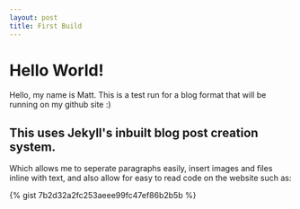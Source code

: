 ```yaml
---
layout: post
title: First Build
---
```

<h1 class="centered">Hello World!</h1>

<p>
Hello, my name is Matt. This is a test run for a blog format that will be running on my github site :)
</p>
<h2 class="centered">
This uses Jekyll's inbuilt blog post creation system. 
</h2>
<p>
Which allows me to seperate paragraphs easily, insert images and files inline with text, and also allow for easy to read code on the website such as:
</p>
{% gist 7b2d32a2fc253aeee99fc47ef86b2b5b %}